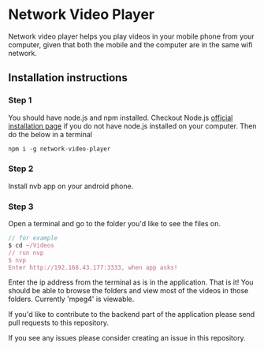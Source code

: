 # Network Video Player
Network video player helps you play videos in your mobile phone from your computer, given that both the mobile and the computer are in the same wifi network.


## Installation instructions 
### Step 1 
You should have node.js and npm installed. Checkout Node.js [official installation page](https://nodejs.org/en/download/) if you do not have node.js installed on your computer. Then do the below in a terminal

```javascript
npm i -g network-video-player
```

### Step 2
Install nvb app on your android phone.

### Step 3
Open a terminal and go to the folder you'd like to see the files on.

```javascript
// for example
$ cd ~/Videos
// run nvp
$ nvp
Enter http://192.168.43.177:3333, when app asks!
```

Enter the ip address from the terminal as is in the application. That is it! You should be able to browse the folders and view most of the videos in those folders. Currently 'mpeg4' is viewable.

If you'd like to contribute to the backend part of the application please send pull requests to this repository. 

If you see any issues please consider creating an issue in this repository.

